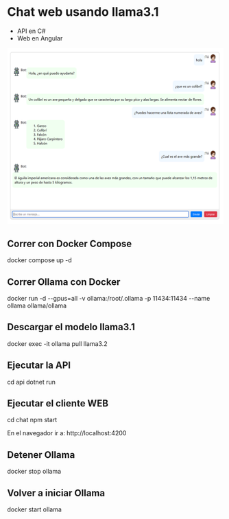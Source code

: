 # Chat web usando llama3.1

- API en C#
- Web en Angular

![image info](./assets/chat.png)

## Correr con Docker Compose

docker compose up -d

## Correr Ollama con Docker

docker run -d --gpus=all -v ollama:/root/.ollama -p 11434:11434 --name ollama ollama/ollama

## Descargar el modelo llama3.1

docker exec -it ollama pull llama3.2

## Ejecutar la API

cd api
dotnet run

## Ejecutar el cliente WEB

cd chat
npm start

En el navegador ir a: http://localhost:4200

## Detener Ollama

docker stop ollama

## Volver a iniciar Ollama

docker start ollama